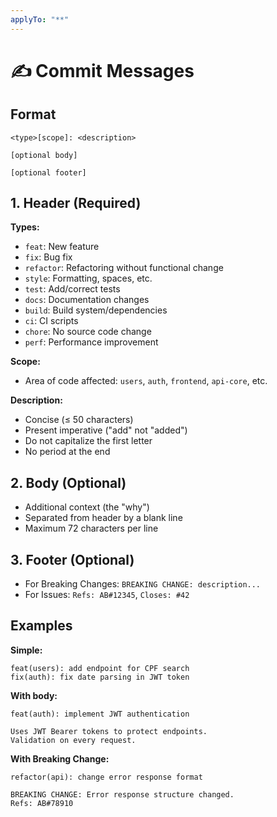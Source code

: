 ```yaml
---
applyTo: "**"
---
```

# ✍️ Commit Messages

## Format
```
<type>[scope]: <description>

[optional body]

[optional footer]
```

## 1. Header (Required)

**Types:**
- `feat`: New feature
- `fix`: Bug fix
- `refactor`: Refactoring without functional change
- `style`: Formatting, spaces, etc.
- `test`: Add/correct tests
- `docs`: Documentation changes
- `build`: Build system/dependencies
- `ci`: CI scripts
- `chore`: No source code change
- `perf`: Performance improvement

**Scope:**
- Area of code affected: `users`, `auth`, `frontend`, `api-core`, etc.

**Description:**
- Concise (≤ 50 characters)
- Present imperative ("add" not "added")
- Do not capitalize the first letter
- No period at the end

## 2. Body (Optional)
- Additional context (the "why")
- Separated from header by a blank line
- Maximum 72 characters per line

## 3. Footer (Optional)
- For Breaking Changes: `BREAKING CHANGE: description...`
- For Issues: `Refs: AB#12345`, `Closes: #42`

## Examples

**Simple:**
```
feat(users): add endpoint for CPF search
fix(auth): fix date parsing in JWT token
```

**With body:**
```
feat(auth): implement JWT authentication

Uses JWT Bearer tokens to protect endpoints.
Validation on every request.
```

**With Breaking Change:**
```
refactor(api): change error response format

BREAKING CHANGE: Error response structure changed.
Refs: AB#78910
```